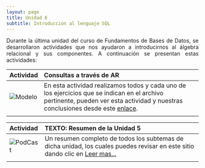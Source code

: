 ```yaml
---
layout: page
title: Unidad 6
subtitle: Introducción al lenguaje SQL
---
```


<p style="text-align: justify;">Durante la última unidad del curso de Fundamentos de Bases de Datos, se desarrollaron actividades que nos ayudaron a introducirnos al álgebra relacional y sus componentes. A continuación se presentan estas actividades:</p>

| Actividad | Consultas a través de AR | 
| :------ |:--- |
| ![Modelo](https://basededatostec.github.io/img/01archivos.png) | En esta actividad realizamos todos y cada uno de los ejercicios que se indican en el archivo pertinente, pueden ver esta actividad y nuestras conclusiones desde este [enlace](https://basededatostec.github.io/2017-05-23-algebrarelacional/). | 
| | |

| Actividad | TEXTO: Resumen de la Unidad 5 | 
| :------ |:--- |
| ![PodCast](https://basededatostec.github.io/img/05resumen.png) | Un resumen completo de todos los subtemas de dicha unidad, los cuales puedes revisar en este sitio dando clic en [Leer mas...](https://basededatostec.github.io/2017-05-07-unidadcinco/)| 
| | |
